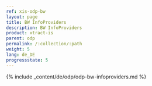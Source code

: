 ```yaml
---
ref: xis-odp-bw
layout: page
title: BW InfoProviders
description: BW InfoProviders
product: xtract-is
parent: odp
permalink: /:collection/:path
weight: 5
lang: de_DE
progressstate: 5
---
```

{% include _content/de/odp/odp-bw-infoproviders.md %} 
